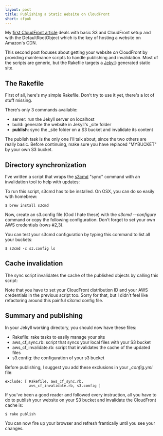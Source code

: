 ```yaml
---
layout: post
title: Publishing a Static Website on CloudFront
short: cfpub
---
```


My [first CloudFront article](/archives/cloudfront-hosting.html) deals with basic S3 and CloudFront setup and with the DefaultRootObject which is the key of hosting a website on Amazon's CDN.

This second post focuses about getting your website *on* CloudFront by providing maintenance scripts to handle publishing and invalidation. Most of the scripts are generic, but the Rakefile targets a [Jekyll](http://jekyllrb.com)-generated static site.

## The Rakefile

First of all, here's my simple Rakefile. Don't try to use it yet, there's a lot of stuff missing.

<script src="http://gist.github.com/592988.js?file=Rakefile"></script>

There's only 3 commands available:

* server: run the Jekyll server on localhost
* build: generate the website in Jekyll's \_site folder
* **publish**: sync the \_site folder on a S3 bucket and invalidate its content

The publish task is the only one I'll talk about, since the two others are really basic. Before continuing, make sure you have replaced "MYBUCKET" by your own S3 bucket.

## Directory synchronization

I've written a script that wraps the [s3cmd](http://s3tools.org/) "sync" command with an invalidation tool to help with updates:

<script src="http://gist.github.com/592941.js"> </script>

To run this script, s3cmd has to be installed. On OSX, you can do so easily with homebrew:

	$ brew install s3cmd

Now, create an s3.config file (God I hate these) with the *s3cmd --configure* command or copy the following configuration. Don't forget to set your own AWS credentials (rows #2,3).

<script src="http://gist.github.com/592988.js?file=s3.config"></script>

You can test your s3cmd configuration by typing this command to list all your buckets:

	$ s3cmd -c s3.config ls

## Cache invalidation

The sync script invalidates the cache of the published objects by calling this script:

<script src="http://gist.github.com/589132.js"> </script>

Note that you have to set your CloudFront distribution ID and your AWS credentials in the previous script too. Sorry for that, but I didn't feel like refactoring around this painful s3cmd config file.

## Summary and publishing

In your Jekyll working directory, you should now have these files:

* Rakefile: rake tasks to easily manage your site
* aws_cf_sync.rb: script that syncs your local files with your S3 bucket
* aws_cf_invalidate.rb: script that invalidates the cache of the updated files
* s3.config: the configuration of your s3 bucket

Before publishing, I suggest you add these exclusions in your *_config.yml* file:

	exclude: [ Rakefile, aws_cf_sync.rb,
	           aws_cf_invalidate.rb, s3.config ]

If you've been a good reader and followed every instruction, all you have to do to publish your website on your S3 bucket and invalidate the CloudFront cache is:

	$ rake publish

You can now fire up your browser and refresh frantically until you see your changes.
